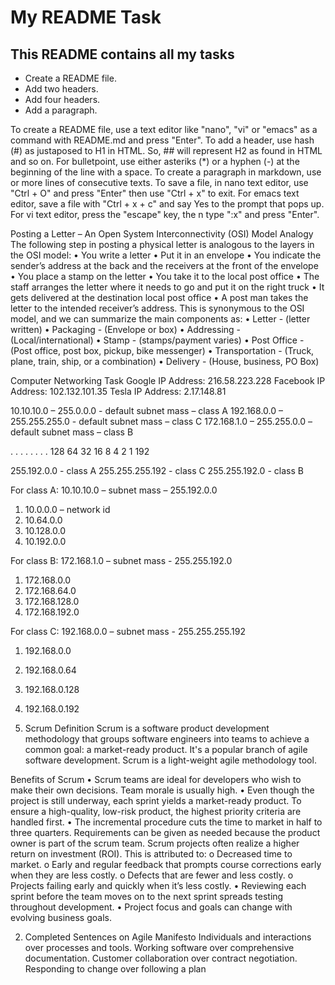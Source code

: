 # My README Task

## This README contains all my tasks

* Create a README file.
* Add two headers. 
* Add four headers.
* Add a paragraph.

To create a README file, use a text editor like "nano", "vi" or "emacs" as a command with README.md and press "Enter". To add a header, use hash (#) as justaposed to H1 in HTML. So, ## will represent H2 as found in HTML and so on. For bulletpoint, use either asteriks (*) or a hyphen (-) at the beginning of the line with a space. To create a paragraph in markdown, use or more lines of consecutive texts. To save a file, in nano text editor, use "Ctrl + O" and press "Enter" then use "Ctrl + x" to exit. For emacs text editor, save a file with "Ctrl + x + c" and say Yes to the prompt that pops up. For vi text editor, press the "escape" key, the n type ":x" and press "Enter".

Posting a Letter – An Open System Interconnectivity (OSI) Model Analogy
The following step in posting a physical letter is analogous to the layers in the OSI model:
•	 You write a letter
•	Put it in an envelope
•	You indicate the sender’s address at the back and the receivers at the front of the envelope
•	 You place a stamp on the letter
•	You take it to the local post office
•	The staff arranges the letter where it needs to go and put it on the right truck
•	It gets delivered at the destination local post office
•	A post man takes the letter to the intended receiver’s address.
This is synonymous to the OSI model, and we can summarize the main components as:
•	Letter		- (letter written)
•	Packaging	- (Envelope or box)
•	Addressing	- (Local/international)
•	Stamp		- (stamps/payment varies)
•	Post Office	- (Post office, post box, pickup, bike messenger)
•	Transportation	- (Truck, plane, train, ship, or a combination)
•	Delivery	- (House, business, PO Box)

Computer Networking Task
Google IP Address: 216.58.223.228
Facebook IP Address: 102.132.101.35
Tesla IP Address: 2.17.148.81

10.10.10.0 – 255.0.0.0 - default subnet mass – class A
192.168.0.0 – 255.255.255.0 - default subnet mass – class C
172.168.1.0 – 255.255.0.0 – default subnet mass – class B

.           .        .       .       .     .     .    .
128    64     32   16     8    4    2   1
192

255.192.0.0	  - class A
255.255.255.192 - class C
255.255.192.0 	  - class B

For class A: 10.10.10.0 – subnet mass – 255.192.0.0						
1.	10.0.0.0 – network id
2.	10.64.0.0
3.	10.128.0.0
4.	10.192.0.0

For class B: 172.168.1.0 – subnet mass - 255.255.192.0
1.	172.168.0.0
2.	172.168.64.0
3.	172.168.128.0
4.	172.168.192.0

For class C: 192.168.0.0 – subnet mass - 255.255.255.192
1.	192.168.0.0
2.	192.168.0.64
3.	192.168.0.128
4.	192.168.0.192


1.	Scrum Definition
Scrum is a software product development methodology that groups software engineers into teams to achieve a common goal: a market-ready product. It's a popular branch of agile software development. Scrum is a light-weight agile methodology tool. 


Benefits of Scrum
•	Scrum teams are ideal for developers who wish to make their own decisions. Team morale is usually high.
•	Even though the project is still underway, each sprint yields a market-ready product. To ensure a high-quality, low-risk product, the highest priority criteria are handled first.
•	The incremental procedure cuts the time to market in half to three quarters. Requirements can be given as needed because the product owner is part of the scrum team. Scrum projects often realize a higher return on investment (ROI). This is attributed to:
o	Decreased time to market.
o	Early and regular feedback that prompts course corrections early when they are less costly.
o	Defects that are fewer and less costly.
o	Projects failing early and quickly when it’s less costly.
•	Reviewing each sprint before the team moves on to the next sprint spreads testing throughout development.
•	Project focus and goals can change with evolving business goals.

2.	Completed Sentences on Agile Manifesto
Individuals and interactions over processes and tools.
Working software over comprehensive documentation.
Customer collaboration over contract negotiation.
Responding to change over following a plan